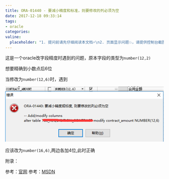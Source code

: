 ```yaml
---
title: ORA-01440 - 要减小精度和标准，则要修改的列必须为空
date: 2017-12-18 09:33:14
tags:
- oracle
categories:
valine:
  placeholder: "1. 提问前请先仔细阅读本文档⚡\n2. 页面显示问题💥，请提供控制台截图📸或者您的测试网址\n3. 其他任何报错💣，请提供详细描述和截图📸，祝食用愉快💪"
---
```


这是一个oracle改字段精度时遇到的问题，原本字段的类型为`number(12,2)`

想要精确到小数点后6位

当修改为`number(12,6)`时，遇到

![](../images/ora01.png)

应该改为`number(16,6)`,两边各加4位,此时正确

附录：

参考：[官网](https://docs.oracle.com/cd/B19306_01/server.102/b14200/sql_elements001.htm)
参考：[MSDN](https://www.microsoft.com/en-us/download/details.aspx?id=56495)

